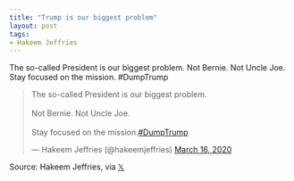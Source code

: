 ```yaml
---
title: "Trump is our biggest problem"
layout: post
tags:
- Hakeem Jeffries
---
```


The so-called President is our biggest problem. Not Bernie. Not Uncle Joe. Stay focused on the mission. #DumpTrump

<blockquote class="twitter-tweet"><p lang="en" dir="ltr">The so-called President is our biggest problem.<br><br>Not Bernie. Not Uncle Joe.<br><br>Stay focused on the mission.<a href="https://twitter.com/hashtag/DumpTrump?src=hash&amp;ref_src=twsrc%5Etfw">#DumpTrump</a></p>&mdash; Hakeem Jeffries (@hakeemjeffries) <a href="https://twitter.com/hakeemjeffries/status/1239356287445610502?ref_src=twsrc%5Etfw">March 16, 2020</a></blockquote> <script async src="https://platform.twitter.com/widgets.js" charset="utf-8"></script>

Source: Hakeem Jeffries, via [𝕏](https://x.com)

